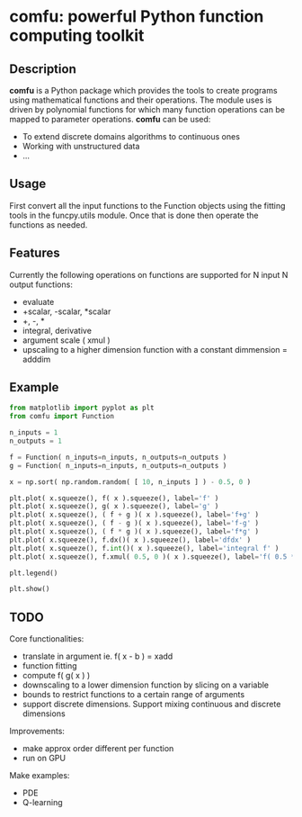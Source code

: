 # comfu: powerful Python function computing toolkit

## Description
**comfu** is a Python package which provides the tools to create programs using mathematical functions and their operations. The module uses is driven by polynomial functions for which many function operations can be mapped to parameter operations. 
**comfu** can be used: 
- To extend discrete domains algorithms to continuous ones
- Working with unstructured data
- ...

## Usage
First convert all the input functions to the Function objects using the fitting tools in the funcpy.utils module. Once that is done then operate the functions as needed. 

## Features
Currently the following operations on functions are supported for N input N output functions: 
- evaluate 
- +scalar, -scalar, *scalar
- +, -, * 
- integral, derivative
- argument scale ( xmul )
- upscaling to a higher dimension function with a constant dimmension = adddim

## Example
```python
from matplotlib import pyplot as plt
from comfu import Function

n_inputs = 1
n_outputs = 1

f = Function( n_inputs=n_inputs, n_outputs=n_outputs )
g = Function( n_inputs=n_inputs, n_outputs=n_outputs )

x = np.sort( np.random.random( [ 10, n_inputs ] ) - 0.5, 0 )

plt.plot( x.squeeze(), f( x ).squeeze(), label='f' )
plt.plot( x.squeeze(), g( x ).squeeze(), label='g' )
plt.plot( x.squeeze(), ( f + g )( x ).squeeze(), label='f+g' )
plt.plot( x.squeeze(), ( f - g )( x ).squeeze(), label='f-g' )
plt.plot( x.squeeze(), ( f * g )( x ).squeeze(), label='f*g' )
plt.plot( x.squeeze(), f.dx()( x ).squeeze(), label='dfdx' )
plt.plot( x.squeeze(), f.int()( x ).squeeze(), label='integral f' )
plt.plot( x.squeeze(), f.xmul( 0.5, 0 )( x ).squeeze(), label='f( 0.5 * x )' )

plt.legend()

plt.show()
```

## TODO
Core functionalities:   
- translate in argument ie. f( x - b ) = xadd 
- function fitting 
- compute f( g( x ) )
- downscaling to a lower dimension function by slicing on a variable
- bounds to restrict functions to a certain range of arguments
- support discrete dimensions. Support mixing continuous and discrete dimensions

Improvements:
- make approx order different per function
- run on GPU

Make examples:
- PDE
- Q-learning

